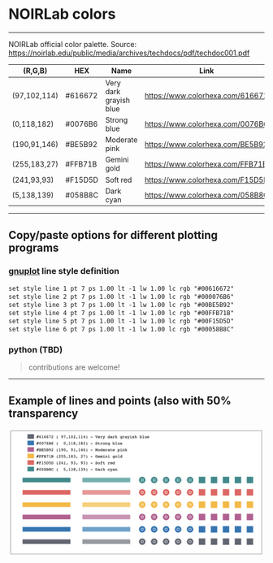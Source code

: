 # NOIRLab colors
---
NOIRLab official color palette. Source: https://noirlab.edu/public/media/archives/techdocs/pdf/techdoc001.pdf

(R,G,B) | HEX | Name | Link
--------|-----|------|-----
(97,102,114)|\#616672|Very dark grayish blue|https://www.colorhexa.com/616672
(0,118,182)|\#0076B6|Strong blue|https://www.colorhexa.com/0076B6
(190,91,146)|\#BE5B92|Moderate pink|https://www.colorhexa.com/BE5B92
(255,183,27)|\#FFB71B|Gemini gold|https://www.colorhexa.com/FFB71B
(241,93,93)|\#F15D5D|Soft red|https://www.colorhexa.com/F15D5D
(5,138,139)|\#058B8C|Dark cyan|https://www.colorhexa.com/058B8C

---
## Copy/paste options for different plotting programs

### [gnuplot](http://gnuplot.info/) line style definition

    set style line 1 pt 7 ps 1.00 lt -1 lw 1.00 lc rgb "#00616672"
    set style line 2 pt 7 ps 1.00 lt -1 lw 1.00 lc rgb "#000076B6"
    set style line 3 pt 7 ps 1.00 lt -1 lw 1.00 lc rgb "#00BE5B92"
    set style line 4 pt 7 ps 1.00 lt -1 lw 1.00 lc rgb "#00FFB71B"
    set style line 5 pt 7 ps 1.00 lt -1 lw 1.00 lc rgb "#00F15D5D"
    set style line 6 pt 7 ps 1.00 lt -1 lw 1.00 lc rgb "#00058B8C"

### python (TBD)

> contributions are welcome!

---
## Example of lines and points (also with 50% transparency

![example](https://raw.githubusercontent.com/vmplacco/noirlab_colors/main/noirlab_colors.png)
